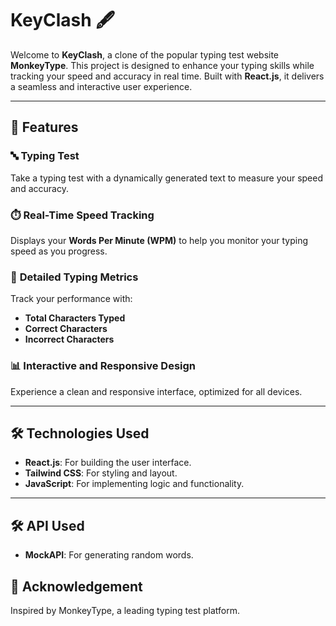 # KeyClash 🖋️  

Welcome to **KeyClash**, a clone of the popular typing test website **MonkeyType**. This project is designed to enhance your typing skills while tracking your speed and accuracy in real time. Built with **React.js**, it delivers a seamless and interactive user experience.

---

## 🌟 Features  

### 🔤 **Typing Test**  
Take a typing test with a dynamically generated text to measure your speed and accuracy.

### ⏱️ **Real-Time Speed Tracking**  
Displays your **Words Per Minute (WPM)** to help you monitor your typing speed as you progress.

### 🔢 **Detailed Typing Metrics**  
Track your performance with:  
- **Total Characters Typed**  
- **Correct Characters**  
- **Incorrect Characters**  

### 📊 **Interactive and Responsive Design**  
Experience a clean and responsive interface, optimized for all devices.

---

## 🛠️ Technologies Used  

- **React.js**: For building the user interface.  
- **Tailwind CSS**: For styling and layout.  
- **JavaScript**: For implementing logic and functionality.  

---

## 🛠️ API Used  

- **MockAPI**: For generating random words.  


## 🙏 Acknowledgement
Inspired by MonkeyType, a leading typing test platform.
